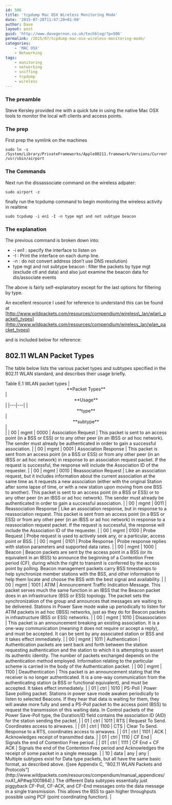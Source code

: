 ```yaml
---
id: 506
title: 'tcpdump Mac OSX Wireless Monitoring Mode'
date: '2015-07-28T11:47:20+01:00'
author: Dave
layout: post
guid: 'http://www.davegernon.co.uk/techblog/?p=506'
permalink: /2015/07/tcpdump-mac-osx-wireless-monitoring-mode/
categories:
    - 'MAC OSX'
    - Networking
tags:
    - monitoring
    - networking
    - sniffing
    - tcpdump
    - wireless
---
```


### The preamble

Steve Kersley provided me with a quick tute in using the native Mac OSX tools to monitor the local wifi clients and access points.

### The prep

First prep the symlink on the machines

```
sudo ln -s /System/Library/PrivateFrameworks/Apple80211.framework/Versions/Current/Resources/airport /usr/sbin/airport
```

### The Commands

Next run the dissassociate command on the wireless adpater:

```
sudo airport -z
```

finally run the tcpdump command to begin monitoring the wireless activity in realtime

```
sudo tcpdump -i en1 -I -n type mgt and not subtype beacon
```

### The explanation

The previous command is broken down into:

- -i en1 : specify the interface to listen on
- -I : Print the interface on each dump line.
- -n : do not convert address (don’t use DNS resolution)
- type mgt and not subtype beacon : filter the packets by type mgt (exclude ctl and data) and also just examine the beacon data for dis/associate events

The above is fairly self-explanatory except for the last options for filtering by type.

An excellent resource I used for reference to understand this can be found at [http://www.wildpackets.com/resources/compendium/wireless\_lan/wlan\_packet\_types](http://www.wildpackets.com/resources/compendium/wireless_lan/wlan_packet_types)

and is included below for reference:

## 802.11 WLAN Packet Types

<a name="wp1002245"></a>

The table below lists the various packet types and subtypes specified in the 802.11 WLAN standard, and describes their usage briefly.

<a name="wp1002234"></a>

<div align="left"><a name="wp1004352"></a>Table E.1 WLAN packet types
| <a name="wp1001728"></a><div><div align="center">**Packet Types**</div></div> | <a name="wp1001736"></a><div><div align="center">**Usage**</div></div> |
|---|---|
| <a name="wp1001738"></a><div><div align="center">**type**</div></div> | <a name="wp1001742"></a><div><div align="center">**subtype**</div></div> | <a name="wp1001746"></a><div><div align="center"> </div></div> |
| <a name="wp1001758"></a>00 | <a name="wp1001760"></a>mgmt | <a name="wp1001762"></a>0000 | <a name="wp1001764"></a>Association Request | <a name="wp1001766"></a>This packet is sent to an access point (in a BSS or ESS) or to any other peer (in an IBSS or ad hoc network). The sender must already be authenticated in order to gain a successful association. |
| <a name="wp1001768"></a>00 | <a name="wp1001770"></a>mgmt | <a name="wp1001772"></a>0001 | <a name="wp1001774"></a>Association Response | <a name="wp1001776"></a>This packet is sent from an access point (in a BSS or ESS) or from any other peer (in an IBSS or ad hoc network) in response to an association request packet. If the request is successful, the response will include the Association ID of the requester. |
| <a name="wp1001778"></a>00 | <a name="wp1001780"></a>mgmt | <a name="wp1001782"></a>0010 | <a name="wp1001784"></a>Reassociation Request | <a name="wp1001786"></a>Like an association request, but it includes information about the current association at the same time as it requests a new association (either with the original Station after some lapse of time, or with a new station upon moving from one BSS to another). This packet is sent to an access point (in a BSS or ESS) or to any other peer (in an IBSS or ad hoc network). The sender must already be authenticated in order to gain a successful association. |
| <a name="wp1001788"></a>00 | <a name="wp1001790"></a>mgmt | <a name="wp1001792"></a>0011 | <a name="wp1001794"></a>Reassociation Response | <a name="wp1001796"></a>Like an association response, but in response to a reassociation request. This packet is sent from an access point (in a BSS or ESS) or from any other peer (in an IBSS or ad hoc network) in response to a reassociation request packet. If the request is successful, the response will include the Association ID of the requester. |
| <a name="wp1001798"></a>00 | <a name="wp1001800"></a>mgmt | <a name="wp1001802"></a>0100 | <a name="wp1001804"></a>Probe Request | <a name="wp1001806"></a>Probe request is used to actively seek any, or a particular, access point or BSS. |
| <a name="wp1001808"></a>00 | <a name="wp1001810"></a>mgmt | <a name="wp1001812"></a>0101 | <a name="wp1001814"></a>Probe Response | <a name="wp1001816"></a>Probe response replies with station parameters and supported data rates. |
| <a name="wp1001818"></a>00 | <a name="wp1001820"></a>mgmt | <a name="wp1001822"></a>1000 | <a name="wp1001824"></a>Beacon | <a name="wp1001826"></a>Beacon packets are sent by the access point in a BSS (or its equivalent in an IBSS) to announce the beginning of a Contention Free period (CF), during which the right to transmit is conferred by the access point by polling. <a name="wp1002249"></a><a name="wp1002250"></a>Beacon management packets carry BSS timestamps to help synchronize member stations with the BSS, and other information to help them locate and choose the BSS with the best signal and availability. |
| <a name="wp1001838"></a>00 | <a name="wp1001840"></a>mgmt | <a name="wp1001842"></a>1001 | <a name="wp1001844"></a>ATIM | <a name="wp1001846"></a>Announcement Traffic Indication Message. This packet serves much the same function in an IBSS that the Beacon packet does in an infrastructure (BSS or ESS) topology. The packet sets the synchronization of the group and announces that messages are waiting to be delivered. Stations in Power Save mode wake up periodically to listen for ATIM packets in ad hoc (IBSS) networks, just as they do for Beacon packets in infrastructure (BSS or ESS) networks. |
| <a name="wp1001848"></a>00 | <a name="wp1001850"></a>mgmt | <a name="wp1001852"></a>1010 | <a name="wp1001854"></a>Disassociation | <a name="wp1001856"></a>This packet is an announcement breaking an existing association. It is a one-way communication (meaning it does not require or accept a reply), and must be accepted. It can be sent by any associated station or BSS and it takes effect immediately. |
| <a name="wp1001858"></a>00 | <a name="wp1001860"></a>mgmt | <a name="wp1001862"></a>1011 | <a name="wp1001864"></a>Authentication | <a name="wp1001866"></a>Authentication packets are sent back and forth between the station requesting authentication and the station to which it is attempting to assert its authentic identity. The number of packets exchanged depends on the authentication method employed. Information relating to the particular scheme is carried in the body of the Authentication packet. |
| <a name="wp1001868"></a>00 | <a name="wp1001870"></a>mgmt | <a name="wp1001872"></a>1100 | <a name="wp1001874"></a>Deauthentication | <a name="wp1001876"></a>This packet is an announcement stating that the receiver is no longer authenticated. It is a one-way communication from the authenticating station (a BSS or functional equivalent), and must be accepted. It takes effect immediately. |
| <a name="wp1001888"></a>01 | <a name="wp1001890"></a>ctrl | <a name="wp1001892"></a>1010 | <a name="wp1001894"></a>PS-Poll | <a name="wp1001896"></a>Power Save polling packet. Stations in power save mode awaken periodically to listen to selected Beacons. If they hear that data is waiting for them, they will awake more fully and send a PS-Poll packet to the access point (BSS) to request the transmission of this waiting data. <a name="wp1002288"></a><a name="wp1002289"></a>In Control packets of the Power Save-Poll type, the Duration/ID field contains the association ID (AID) for the station sending the packet. |
| <a name="wp1001898"></a>01 | <a name="wp1001900"></a>ctrl | <a name="wp1001902"></a>1011 | <a name="wp1001904"></a>RTS | <a name="wp1001906"></a>Request To Send. Coordinates access to airwaves. |
| <a name="wp1001918"></a>01 | <a name="wp1001920"></a>ctrl | <a name="wp1001922"></a>1100 | <a name="wp1001924"></a>CTS | <a name="wp1001926"></a>Clear To Send. Response to a RTS, coordinates access to airwaves. |
| <a name="wp1001938"></a>01 | <a name="wp1001940"></a>ctrl | <a name="wp1001942"></a>1101 | <a name="wp1001944"></a>ACK | <a name="wp1001946"></a>Acknowledges receipt of transmitted data. |
| <a name="wp1001958"></a>01 | <a name="wp1001960"></a>ctrl | <a name="wp1001962"></a>1110 | <a name="wp1001964"></a>CF End | <a name="wp1001966"></a>Signals the end of Contention Free period. |
| <a name="wp1001968"></a>01 | <a name="wp1001970"></a>ctrl | <a name="wp1001972"></a>1111 | <a name="wp1001974"></a>CF End + CF ACK | <a name="wp1001976"></a>Signals the end of the Contention Free period and Acknowledges the receipt of some packet in a single message. |
| <a name="wp1001978"></a>10 | <a name="wp1001980"></a>data | <a name="wp1001982"></a>any | <a name="wp1001984"></a>any | <a name="wp1001986"></a>Multiple subtypes exist for Data type packets, but all have the same basic format, as described above. ([see Appendix C, “802.11 WLAN Packets and Protocols”](http://www.wildpackets.com/resources/compendium/manual_appendices/nxA1_AP#wp1001864).) <a name="wp1002227"></a><a name="wp1002212"></a>The different Data subtypes essentially just piggyback CF-Poll, CF-ACK, and CF-End messages onto the data message in a single transmission. This allows the BSS to gain higher throughputs possible using PCF (point coordinating function). |

</div>